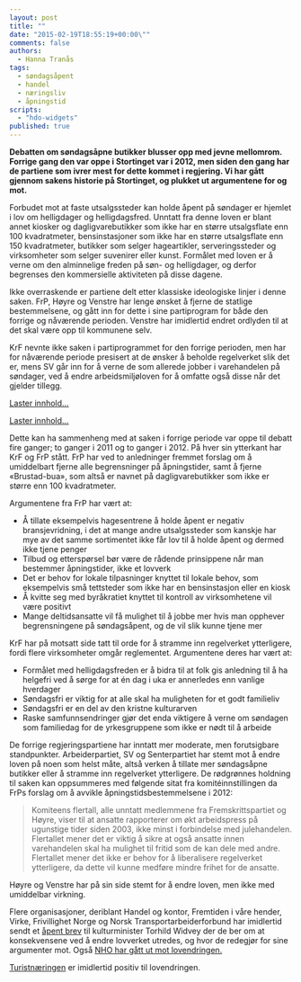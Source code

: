 ```yaml
---
layout: post
title: ""
date: "2015-02-19T18:55:19+00:00\""
comments: false
authors: 
  - Hanna Tranås
tags: 
  - søndagsåpent
  - handel
  - næringsliv
  - åpningstid
scripts: 
  - "hdo-widgets"
published: true
---
```


**Debatten om søndagsåpne butikker blusser opp med jevne mellomrom. Forrige gang den var oppe i Stortinget var i 2012, men siden den gang har de partiene som ivrer mest for dette kommet i regjering. Vi har gått gjennom sakens historie på Stortinget, og plukket ut argumentene for og mot.**

Forbudet mot at faste utsalgssteder kan holde åpent på søndager er hjemlet i lov om helligdager og helligdagsfred. Unntatt fra denne loven er blant annet kiosker og dagligvarebutikker som ikke har en større utsalgsflate enn 100 kvadratmeter, bensinstasjoner som ikke har en større utsalgsflate enn 150 kvadratmeter, butikker som selger hageartikler, serveringssteder og virksomheter som selger suvenirer eller kunst. Formålet med loven er å verne om den alminnelige freden på søn- og helligdager, og derfor begrenses den kommersielle aktiviteten på disse dagene.

Ikke overraskende er partiene delt etter klassiske ideologiske linjer i denne saken. FrP, Høyre og Venstre har lenge ønsket å fjerne de statlige bestemmelsene, og gått inn for dette i sine partiprogram for både den forrige og nåværende perioden. Venstre har imidlertid endret ordlyden til at det skal være opp til kommunene selv. 

KrF nevnte ikke saken i partiprogrammet for den forrige perioden, men har for nåværende periode presisert at de ønsker å beholde regelverket slik det er, mens SV går inn for å verne de som allerede jobber i varehandelen på søndager, ved å endre arbeidsmiljøloven for å omfatte også disse når det gjelder tillegg.

<a class="hdo-promises-widget" data-promises="8616,8095,5714,11723,11456" href="https://www.holderdeord.no/">Laster innhold...</a>

<a class="hdo-promises-widget" data-promises="4627,2364,5583" href="https://www.holderdeord.no/">Laster innhold...</a>

Dette kan ha sammenheng med at saken i forrige periode var oppe til debatt fire ganger; to ganger i 2011 og to ganger i 2012. På hver sin ytterkant har KrF og FrP stått. FrP har ved to anledninger fremmet forslag om å umiddelbart fjerne alle begrensninger på åpningstider, samt å fjerne «Brustad-bua», som altså er navnet på dagligvarebutikker som ikke er større enn 100 kvadratmeter.

Argumentene fra FrP har vært at:

* Å tillate eksempelvis hagesentrene å holde åpent er negativ bransjevridning, i det at mange andre utsalgssteder som kanskje har mye av det samme sortimentet ikke får lov til å holde åpent og dermed ikke tjene penger
* Tilbud og etterspørsel bør være de rådende prinsippene når man bestemmer åpningstider, ikke et lovverk
* Det er behov for lokale tilpasninger knyttet til lokale behov, som eksempelvis små tettsteder som ikke har en bensinstasjon eller en kiosk
* Å kvitte seg med byråkratiet knyttet til kontroll av virksomhetene vil være positivt
* Mange deltidsansatte vil få mulighet til å jobbe mer hvis man opphever begrensningene på søndagsåpent, og de vil slik kunne tjene mer

KrF har på motsatt side tatt til orde for å stramme inn regelverket ytterligere, fordi flere virksomheter omgår reglementet. Argumentene deres har vært at:

* Formålet med helligdagsfreden er å bidra til at folk gis anledning til å ha helgefri ved å sørge for at én dag i uka er annerledes enn vanlige hverdager
* Søndagsfri er viktig for at alle skal ha muligheten for et godt familieliv
* Søndagsfri er en del av den kristne kulturarven
* Raske samfunnsendringer gjør det enda viktigere å verne om søndagen som familiedag for de yrkesgruppene som ikke er nødt til å arbeide

De forrige regjeringspartiene har inntatt mer moderate, men forutsigbare standpunkter. Arbeiderpartiet, SV og Senterpartiet har stemt mot å endre loven på noen som helst måte, altså verken å tillate mer søndagsåpne butikker eller å stramme inn regelverket ytterligere. De rødgrønnes holdning til saken kan oppsummeres med følgende sitat fra komitéinnstillingen da FrPs forslag om å avvikle åpningstidsbestemmelsene i 2012:

> Komiteens flertall, alle unntatt medlemmene fra Fremskrittspartiet og Høyre, viser til at ansatte rapporterer om økt arbeidspress på ugunstige tider siden 2003, ikke minst i forbindelse med julehandelen. Flertallet mener det er viktig å sikre at også ansatte innen varehandelen skal ha mulighet til fritid som de kan dele med andre. Flertallet mener det ikke er behov for å liberalisere regelverket ytterligere, da dette vil kunne medføre mindre frihet for de ansatte.

Høyre og Venstre har på sin side stemt for å endre loven, men ikke med umiddelbar virkning. 

Flere organisasjoner, deriblant Handel og kontor, Fremtiden i våre hender, Virke, Frivillighet Norge og Norsk Transportarbeiderforbund har imidlertid sendt et [åpent brev](http://kirken.no/globalassets/kirken.no/aktuelt/filer-2014/sondagsaapent_brev_til_regjeringen_des_2014.pdf) til kulturminister Torhild Widvey der de ber om at konsekvensene ved å endre lovverket utredes, og hvor de redegjør for sine argumenter mot. Også [NHO har gått ut mot lovendringen.](http://nhohandel.no/aktuelt/faa-tjener-paa-soendagsaapne-butikker-article448-218.html)

[Turistnæringen](http://www.nrk.no/ho/viktig-med-sondagsapne-butikker-1.12121410) er imidlertid positiv til lovendringen.